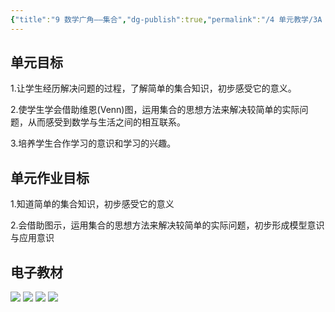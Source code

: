 ```yaml
---
{"title":"9 数学广角——集合","dg-publish":true,"permalink":"/4 单元教学/3A 三上/9 数学广角 —— 集合/","dgPassFrontmatter":true,"noteIcon":""}
---
```



## 单元目标

1.让学生经历解决问题的过程，了解简单的集合知识，初步感受它的意义。

2.使学生学会借助维恩(Venn)图，运用集合的思想方法来解决较简单的实际问题，从而感受到数学与生活之间的相互联系。

3.培养学生合作学习的意识和学习的兴趣。

## 单元作业目标

1.知道简单的集合知识，初步感受它的意义

2.会借助图示，运用集合的思想方法来解决较简单的实际问题，初步形成模型意识与应用意识

## 电子教材

<p class="grid-4">
	<img loading="lazy" decoding="async" src="https://book.pep.com.cn/1221001301141/files/mobile/110.jpg">
	<img loading="lazy" decoding="async" src="https://book.pep.com.cn/1221001301141/files/mobile/111.jpg">
	<img loading="lazy" decoding="async" src="https://book.pep.com.cn/1221001301141/files/mobile/112.jpg">
	<img loading="lazy" decoding="async" src="https://book.pep.com.cn/1221001301141/files/mobile/113.jpg">
</p>

